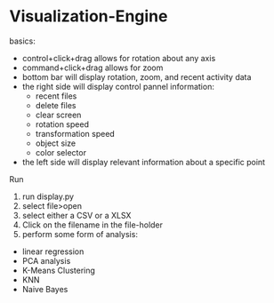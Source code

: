 # Visualization-Engine

basics: 
- control+click+drag allows for rotation about any axis
- command+click+drag allows for zoom
- bottom bar will display rotation, zoom, and recent activity data
- the right side will display control pannel information:
  - recent files
  - delete files
  - clear screen
  - rotation speed
  - transformation speed
  - object size
  - color selector
- the left side will display relevant information about a specific point

Run
1) run display.py
2) select file>open
3) select either a CSV or a XLSX
4) Click on the filename in the file-holder
5) perform some form of analysis:
  - linear regression
  - PCA analysis
  - K-Means Clustering
  - KNN
  - Naive Bayes
